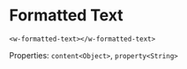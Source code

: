 # Formatted Text

`<w-formatted-text></w-formatted-text>`

Properties: `content<Object>`, `property<String>`
